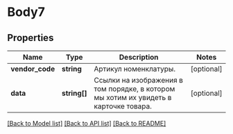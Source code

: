 # Body7

## Properties
Name | Type | Description | Notes
------------ | ------------- | ------------- | -------------
**vendor_code** | **string** | Артикул номенклатуры. | [optional] 
**data** | **string[]** | Ссылки на изображения в том порядке, в котором мы хотим их увидеть в карточке товара. | [optional] 

[[Back to Model list]](../../README.md#documentation-for-models) [[Back to API list]](../../README.md#documentation-for-api-endpoints) [[Back to README]](../../README.md)

